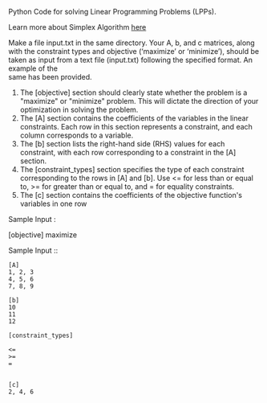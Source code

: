 Python Code for solving Linear Programming Problems (LPPs).

Learn more about Simplex Algorithm [here](https://www.jeremykun.com/2014/12/01/linear-programming-and-the-simplex-algorithm/)

Make a file input.txt in the same directory.
Your A, b, and c matrices, along with the constraint types and objective (‘maximize’ or ‘minimize’), 
should be taken as input from a text file (input.txt) following the specified format. An example of the  
same has been provided.  
1. The [objective] section should clearly state whether the problem is a "maximize" or 
"minimize" problem. This will dictate the direction of your optimization in solving the problem.  
2. The [A] section contains the coefficients of the variables in the linear constraints. Each row in 
this section represents a constraint, and each column corresponds to a variable.  
3. The [b] section lists the right-hand side (RHS) values for each constraint, with each row 
corresponding to a constraint in the [A] section.  
4. The [constraint_types] section specifies the type of each constraint corresponding to the rows 
in [A] and [b]. Use <= for less than or equal to, >= for greater than or equal to, and = for equality 
constraints.  
5.  The [c] section contains the coefficients of the objective function's variables in one row

Sample Input :  

[objective]
maximize


Sample Input ::  
```
[A]  
1, 2, 3  
4, 5, 6  
7, 8, 9  
  
[b]  
10  
11  
12  
  
[constraint_types]

<=  
>=  
=

  
[c]  
2, 4, 6
```

